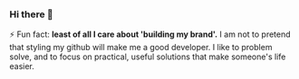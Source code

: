 ### Hi there 👋


⚡ Fun fact: **least of all I care about 'building my brand'.**
I am not to pretend that styling my github will make me a good developer. I like to problem solve, and to focus on practical, useful solutions that make someone's life easier. 


<!--
**JurateLehmann/JurateLehmann** is a ✨ _special_ ✨ repository because its `README.md` (this file) appears on your GitHub profile.

Here are some ideas to get you started:

- 🔭 I’m currently working on ...
- 🌱 I’m currently learning ...
- 👯 I’m looking to collaborate on ...
- 🤔 I’m looking for help with ...
- 💬 Ask me about ...
- 📫 How to reach me: ...
- 😄 Pronouns: ...
- ⚡ Fun fact: ...
-->
